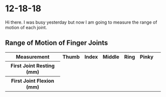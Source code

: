 # 12-18-18

Hi there. I was busy yesterday but now I am going to measure the range of motion of each joint.

## Range of Motion of Finger Joints
<table>
  <tr>
    <th> Measurement </th>
    <th> Thumb </th>
    <th> Index </th>
    <th> Middle </th>
    <th> Ring </th>
    <th> Pinky </th>
  </tr>
  <tr>
    <th> First Joint Resting (mm) </th>
    <td> </td>
    <td> </td>
    <td> </td>
    <td> </td>
    <td> </td>
    <td> </td>
  </tr>
  <tr>
    <th> First Joint Flexion (mm) </th>
    <td> </td>
    <td> </td>
    <td> </td>
    <td> </td>
    <td> </td>
    <td> </td>
  </tr>
</table>
